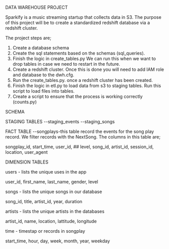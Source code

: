DATA WAREHOUSE PROJECT

Sparkify is a music streaming startup that collects data in S3. The purpose of this project will be to create a standardized redshift database via a redshift cluster.


The project steps are;

1. Create a database schema
2. Create the sql statements based on the schemas (sql_queries).
3. Finish the logic in create_tables.py We can run this when we want to drop    tables in case we need to restart in the future.
4. Create a redshift cluster. Once this is done you will need to add IAM role and database to the dwh.cfg.
5. Run the create_tables.py. once a redshift cluster has been created.
6. Finish the logic in etl.py to load data from s3 to staging tables. Run this script to load files into tables.
7. Create a script to ensure that the process is working correctly (counts.py)


SCHEMA

STAGING TABLES
--staging_events
--staging_songs

FACT TABLE
--songplays-this table record the events for the song play record. We filter records with the NextSong. The columns in this table are;

songplay_id,
start_time,
user_id, ##
level,
song_id,
artist_id,
session_id,
location, user_agent

DIMENSION TABLES

users - lists the unique uses in the app

user_id,
first_name,
last_name,
gender,
level

songs - lists the unique songs in our database

song_id,
title,
artist_id,
year,
duration

artists - lists the unique artists in the databases

artist_id,
name,
location,
lattitude,
longitude

time - timestap or records in songplay

start_time,
hour,
day,
week,
month,
year,
weekday
